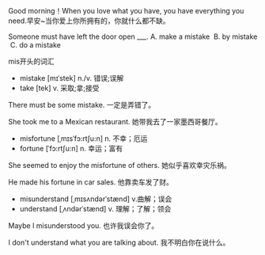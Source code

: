 Good morning！When you love what you have, you have everything you need.早安~当你爱上你所拥有的，你就什么都不缺。

Someone must have left the door open ___. 
A. make a mistake  B. by mistake  C. do a mistake


mis开头的词汇

* mistake [mɪˈstek] n./v. 错误;误解
* take [tek] v. 采取;拿;接受

There must be some mistake.
一定是弄错了。

She took me to a Mexican restaurant.
她带我去了一家墨西哥餐厅。


* misfortune [ˌmɪsˈfɔ:rtʃu:n] n. 不幸；厄运
* fortune [ˈfɔ:rtʃu:n] n. 幸运；富有

She seemed to enjoy the misfortune of others.
她似乎喜欢幸灾乐祸。

He made his fortune in car sales.
他靠卖车发了财。


* misunderstand [ˌmɪsʌndərˈstænd] v.曲解；误会
* understand [ˌʌndərˈstænd] v. 理解；了解；领会


Maybe I misunderstood you. 
也许我误会你了。

I don't understand what you are talking about.
我不明白你在说什么。
